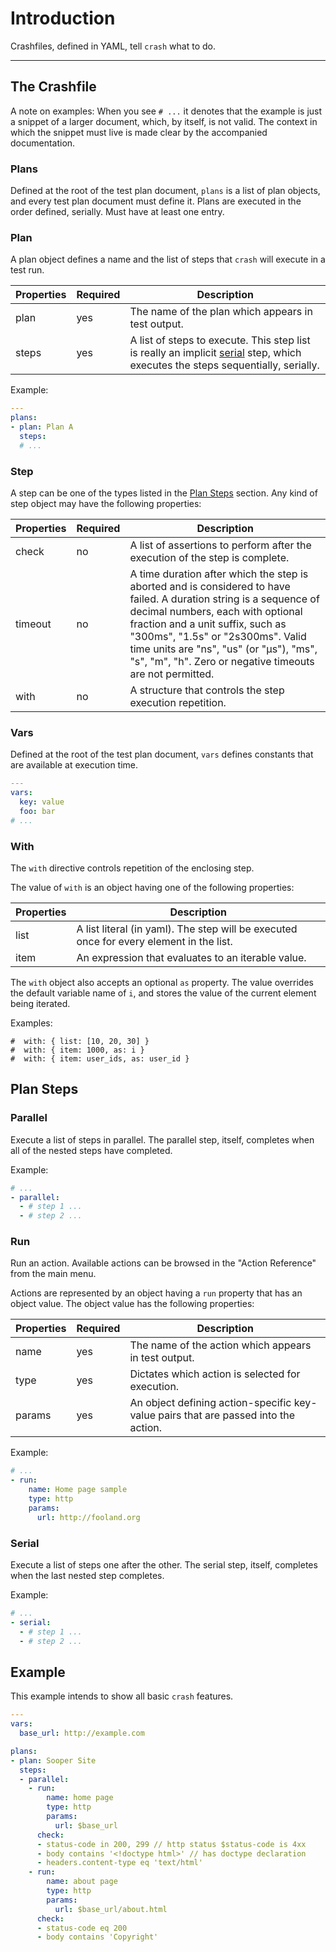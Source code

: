 # Introduction

Crashfiles, defined in YAML, tell `crash` what to do.  

---

## The Crashfile

A note on examples: When you see `# ...` it denotes that the example is just a snippet
of a larger document, which, by itself, is not valid. The context in which the snippet
must live is made clear by the accompanied documentation.

### Plans

Defined at the root of the test plan document, `plans` is a list of plan objects, 
and every test plan document must define it. Plans are executed in the order defined, 
serially. Must have at least one entry.

### Plan

A plan object defines a name and the list of steps that `crash` will execute in a test run. 

Properties | Required | Description
---------- | -------- | -----------
plan       | yes      | The name of the plan which appears in test output.
steps      | yes      | A list of steps to execute. This step list is really an implicit [serial](#serial) step, which executes the steps sequentially, serially.

Example:
```yaml
---
plans:
- plan: Plan A
  steps:
  # ...
```

### Step

A step can be one of the types listed in the [Plan Steps](#plan-steps) section.
Any kind of step object may have the following properties:

Properties | Required | Description
---------- | -------- | -----------
check      | no       | A list of assertions to perform after the execution of the step is complete.
timeout    | no       | A time duration after which the step is aborted and is considered to have failed. A duration string is a sequence of decimal numbers, each with optional fraction and a unit suffix, such as "300ms", "1.5s" or "2s300ms". Valid time units are "ns", "us" (or "µs"), "ms", "s", "m", "h". Zero or negative timeouts are not permitted.
with       | no       | A structure that controls the step execution repetition.

### Vars

Defined at the root of the test plan document, `vars` defines constants that are available
at execution time.

```yaml
---
vars:
  key: value
  foo: bar
# ...
```

### With

The `with` directive controls repetition of the enclosing step.

The value of `with` is an object having one of the following properties:

Properties | Description
---------- | -----------
list       | A list literal (in yaml). The step will be executed once for every element in the list.
item       | An expression that evaluates to an iterable value.

The `with` object also accepts an optional `as` property. The value overrides the default
variable name of `i`, and stores the value of the current element being iterated.

Examples:
```
#  with: { list: [10, 20, 30] }
#  with: { item: 1000, as: i }
#  with: { item: user_ids, as: user_id }
```

## Plan Steps

### Parallel

Execute a list of steps in parallel. The parallel step, itself, completes when all of the nested steps
have completed.

Example:
```yaml
# ...
- parallel:
  - # step 1 ...
  - # step 2 ...
```

### Run

Run an action. Available actions can be browsed in the "Action Reference" from the main menu.

Actions are represented by an object having a `run` property that has an object value. The object
value has the following properties:

Properties | Required | Description
---------- | -------- | -----------
name       | yes      | The name of the action which appears in test output.
type       | yes      | Dictates which action is selected for execution.
params     | yes      | An object defining action-specific key-value pairs that are passed into the action.

Example:
```yaml
# ...
- run:
    name: Home page sample
    type: http
    params:
      url: http://fooland.org
```

### Serial

Execute a list of steps one after the other. The serial step, itself, completes when the last nested step completes.

Example:
```yaml
# ...
- serial:
  - # step 1 ...
  - # step 2 ...
```

## Example

This example intends to show all basic `crash` features.

```yaml
---
vars:
  base_url: http://example.com

plans:
- plan: Sooper Site
  steps:
  - parallel:
    - run:
        name: home page
        type: http
        params:
          url: $base_url
      check:
      - status-code in 200, 299 // http status $status-code is 4xx
      - body contains '<!doctype html>' // has doctype declaration
      - headers.content-type eq 'text/html'
    - run:
        name: about page
        type: http
        params:
          url: $base_url/about.html
      check:
      - status-code eq 200
      - body contains 'Copyright'
```
